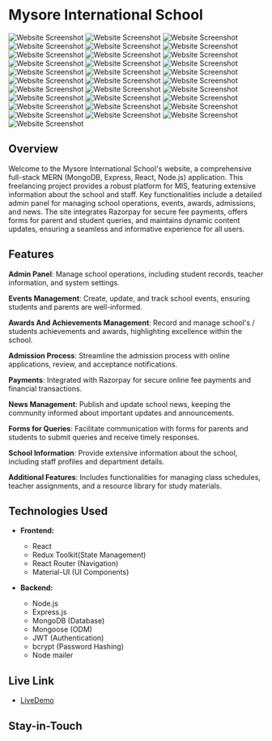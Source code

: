 # Mysore International School

![Website Screenshot](./client/src/assets/Images/WebsiteImages/new%20(1).png)
![Website Screenshot](./client/src/assets/Images/WebsiteImages/new%20(2).png)
![Website Screenshot](./client/src/assets/Images/WebsiteImages/new%20(3).png)
![Website Screenshot](./client/src/assets/Images/WebsiteImages/new%20(4).png)
![Website Screenshot](./client/src/assets/Images/WebsiteImages/new%20(5).png)
![Website Screenshot](./client/src/assets/Images/WebsiteImages/new%20(6).png)
![Website Screenshot](./client/src/assets/Images/WebsiteImages/Screenshot1.png)
![Website Screenshot](./client/src/assets/Images/WebsiteImages/Screenshot2.png)
![Website Screenshot](./client/src/assets/Images/WebsiteImages/new%20(8).png)
![Website Screenshot](./client/src/assets/Images/WebsiteImages/new%20(9).png)
![Website Screenshot](./client/src/assets/Images/WebsiteImages/Screenshot4.png)
![Website Screenshot](./client/src/assets/Images/WebsiteImages/new%20(12).png)
![Website Screenshot](./client/src/assets/Images/WebsiteImages/new%20(13).png)
![Website Screenshot](./client/src/assets/Images/WebsiteImages/new%20(14).png)
![Website Screenshot](./client/src/assets/Images/WebsiteImages/new%20(15).png)
![Website Screenshot](./client/src/assets/Images/WebsiteImages/new%20(11).png)
![Website Screenshot](./client/src/assets/Images/WebsiteImages/new%20(10).png)
![Website Screenshot](./client/src/assets/Images/WebsiteImages/Screenshot7.png)
![Website Screenshot](./client/src/assets/Images/WebsiteImages/Screenshot8.png)
![Website Screenshot](./client/src/assets/Images/WebsiteImages/Screenshot9.png)
![Website Screenshot](./client/src/assets/Images/WebsiteImages/Screenshot10.png)
![Website Screenshot](./client/src/assets/Images/WebsiteImages/Screenshot11.png)
![Website Screenshot](./client/src/assets/Images/WebsiteImages/Screenshot12.png)
![Website Screenshot](./client/src/assets/Images/WebsiteImages/Screenshot13.png)
![Website Screenshot](./client/src/assets/Images/WebsiteImages/Screenshot14.png)
![Website Screenshot](./client/src/assets/Images/WebsiteImages/Screenshot15.png)
![Website Screenshot](./client/src/assets/Images/WebsiteImages/Screenshot16.png)
![Website Screenshot](./client/src/assets/Images/WebsiteImages/Screenshot17.png)
![Website Screenshot](./client/src/assets/Images/WebsiteImages/Screenshot18.png)
![Website Screenshot](./client/src/assets/Images/WebsiteImages/new%20(7).png)
![Website Screenshot](./client/src/assets/Images/WebsiteImages/Screenshot20.png)

## Overview


Welcome to the Mysore International School's website, a comprehensive full-stack MERN (MongoDB, Express, React, Node.js) application. This freelancing project provides a robust platform for MIS, featuring extensive information about the school and staff. Key functionalities include a detailed admin panel for managing school operations, events, awards, admissions, and news. The site integrates Razorpay for secure fee payments, offers forms for parent and student queries, and maintains dynamic content updates, ensuring a seamless and informative experience for all users.

## Features

**Admin Panel**: Manage school operations, including student records, teacher information, and system settings.

**Events Management**: Create, update, and track school events, ensuring students and parents are well-informed.

**Awards And Achievements Management**: Record and manage school's / students achievements and awards, highlighting excellence within the school.

**Admission Process**: Streamline the admission process with online applications, review, and acceptance notifications.

**Payments**: Integrated with Razorpay for secure online fee payments and financial transactions.

**News Management**: Publish and update school news, keeping the community informed about important updates and announcements.

**Forms for Queries**: Facilitate communication with forms for parents and students to submit queries and receive timely responses.

**School Information**: Provide extensive information about the school, including staff profiles and department details.

**Additional Features**: Includes functionalities for managing class schedules, teacher assignments, and a resource library for study materials.

## Technologies Used

- **Frontend:**
  - React
  - Redux Toolkit(State Management)
  - React Router (Navigation)
  - Material-UI (UI Components)

- **Backend:**
  - Node.js
  - Express.js
  - MongoDB (Database)
  - Mongoose (ODM)
  - JWT (Authentication)
  - bcrypt (Password Hashing)
  - Node mailer
  

## Live Link

 - [LiveDemo](http://localhost:5173/)

## Stay-in-Touch



